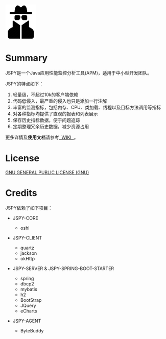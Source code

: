 <a href="https://github.com/zhyea/jspy/wiki">
   <img src="https://github.com/zhyea/jspy/blob/master/doc/imgs/spy.png" width="96px" height="108px" alt="JSPY" >
</a>


# Summary  

JSPY是一个Java应用性能监控分析工具(APM)，适用于中小型开发团队。  

JSPY的特点如下：

1. 轻量级，不超过10k的客户端依赖
1. 代码低侵入，最严重的侵入也只是添加一行注解
1. 丰富的监测指标，包括内存、CPU、类加载、线程以及目标方法调用等指标 
1. 对各种指标均提供了直观的报表和列表展示
1. 保存历史指标数据，便于问题追踪
1. 定期整理冗余历史数据，减少资源占用

更多详情及**使用文档**请参考[ &nbsp;WIKI&nbsp; ](https://github.com/zhyea/jspy/wiki)。

# License

[GNU GENERAL PUBLIC LICENSE (GNU)](https://raw.githubusercontent.com/zhyea/jspy/dev2/LICENSE)

# Credits

JSPY依赖了如下项目：

* JSPY-CORE  
    * oshi

* JSPY-CLIENT  
    * quartz
    * jackson
    * okHttp

* JSPY-SERVER & JSPY-SPRING-BOOT-STARTER  
    * spring
    * dbcp2
    * mybatis
    * h2
    * BootStrap
    * JQuery
    * eCharts

* JSPY-AGENT  
    * ByteBuddy
